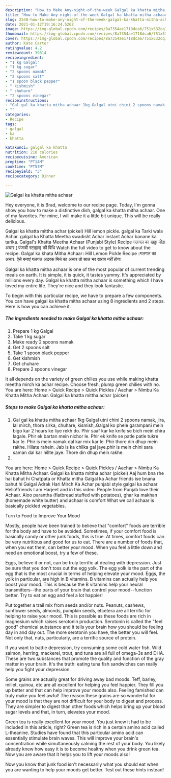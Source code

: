 ```yaml
---
description: "How to Make Any-night-of-the-week Galgal ka khatta mitha achaar"
title: "How to Make Any-night-of-the-week Galgal ka khatta mitha achaar"
slug: 2548-how-to-make-any-night-of-the-week-galgal-ka-khatta-mitha-achaar
date: 2021-01-12T19:16:24.526Z
image: https://img-global.cpcdn.com/recipes/8a7354ae1718dca6/751x532cq70/galgal-ka-khatta-mitha-achaar-recipe-main-photo.jpg
thumbnail: https://img-global.cpcdn.com/recipes/8a7354ae1718dca6/751x532cq70/galgal-ka-khatta-mitha-achaar-recipe-main-photo.jpg
cover: https://img-global.cpcdn.com/recipes/8a7354ae1718dca6/751x532cq70/galgal-ka-khatta-mitha-achaar-recipe-main-photo.jpg
author: Kate Carter
ratingvalue: 4.2
reviewcount: 39814
recipeingredient:
- "1 kg Galgal"
- "1 kg sugar"
- "2 spoons namak"
- "2 spoons salt"
- "1 spoon black pepper"
- " kishmish"
- " chuhare"
- "2 spoons vinegar"
recipeinstructions:
- "Gal gal ka khatta mitha achaar 1kg Galgal utni chini 2 spoons namak, jira, lal mirch, thora sirka, chuhare, kismish,.Galgal ko phele garampani mein bigo kar 2 hours ke liye rekh do. Phir saaf kar ke knife se bich mein chira lagale. Phir ek bartan mein nichor le. Phir ek knife se patle patle tukre kar le. Phir is mein namak dal kar mix kar le. Phir thore din dhup mein rakhe. Hilate rahein. Jab is ka chilka gal jaye.phir is mein chini sara saman dal kar hillte jaye. Thore din dhup mein rakhe."
- ""
categories:
- Recipe
tags:
- galgal
- ka
- khatta

katakunci: galgal ka khatta 
nutrition: 218 calories
recipecuisine: American
preptime: "PT14M"
cooktime: "PT57M"
recipeyield: "3"
recipecategory: Dinner

---
```



![Galgal ka khatta mitha achaar](https://img-global.cpcdn.com/recipes/8a7354ae1718dca6/751x532cq70/galgal-ka-khatta-mitha-achaar-recipe-main-photo.jpg)

Hey everyone, it is Brad, welcome to our recipe page. Today, I'm gonna show you how to make a distinctive dish, galgal ka khatta mitha achaar. One of my favorites. For mine, I will make it a little bit unique. This will be really delicious.

Galgal ka khatta mittha achar (pickel) Hill lemon pickle. galgal ka Tarki wala Achar. galgal ka Khatta Meetha swadisht Achar instant Achar banane ka tarika. Galgal&#39;s Khatta Meetha Achaar (Punjabi Style) Recipe गलगल का खट्टा मीठा अचार ( पंजाबी स्टाइल) की विधि Watch the full video to get to know about the recipe. Galgal ka khata Mitha Achaar।Hill Lemon Pickle Recipe।गलगल का अचार. ऐसे बनाएं गलगल अदरक मिर्च का अचार तो साल भर ख़राब नहीं होगा

Galgal ka khatta mitha achaar is one of the most popular of current trending meals on earth. It is simple, it is quick, it tastes yummy. It's appreciated by millions every day. Galgal ka khatta mitha achaar is something which I have loved my entire life. They're nice and they look fantastic.


To begin with this particular recipe, we have to prepare a few components. You can have galgal ka khatta mitha achaar using 8 ingredients and 2 steps. Here is how you can achieve it.

<!--inarticleads1-->

##### The ingredients needed to make Galgal ka khatta mitha achaar:

1. Prepare 1 kg Galgal
1. Take 1 kg sugar
1. Make ready 2 spoons namak
1. Get 2 spoons salt
1. Take 1 spoon black pepper
1. Get  kishmish
1. Get  chuhare
1. Prepare 2 spoons vinegar


It all depends on the variety of green chilies you use while making khatta meetha mirch ka achar recipe. Choose fresh, plump green chilies with no. You are here: Home &gt; Quick Recipe &gt; Quick Pickles / Aachar &gt; Nimbu Ka Khatta Mitha Achaar. Galgal ka khatta mittha achar (pickel) 

<!--inarticleads2-->

##### Steps to make Galgal ka khatta mitha achaar:

1. Gal gal ka khatta mitha achaar 1kg Galgal utni chini 2 spoons namak, jira, lal mirch, thora sirka, chuhare, kismish,.Galgal ko phele garampani mein bigo kar 2 hours ke liye rekh do. Phir saaf kar ke knife se bich mein chira lagale. Phir ek bartan mein nichor le. Phir ek knife se patle patle tukre kar le. Phir is mein namak dal kar mix kar le. Phir thore din dhup mein rakhe. Hilate rahein. Jab is ka chilka gal jaye.phir is mein chini sara saman dal kar hillte jaye. Thore din dhup mein rakhe.
1. 


You are here: Home &gt; Quick Recipe &gt; Quick Pickles / Aachar &gt; Nimbu Ka Khatta Mitha Achaar. Galgal ka khatta mittha achar (pickel) Aaj hum bna rhe hai bahut hi Chatpata or Khatta mitha Galgal ka Achar friends ise bnana bahut hi Galgal Adrak Hari Mirch Ka Achar punjabi style galgal ka achaar Hello!friends I am Harjeet and in this video. People from Punjab love their Achaar. Aloo parantha (flatbread stuffed with potatoes), ghar ka makhan (homemade white butter) and achaar is comfort What we call achaar is basically pickled vegetables. 

Turn to Food to Improve Your Mood


Mostly, people have been trained to believe that "comfort" foods are terrible for the body and have to be avoided. Sometimes, if your comfort food is basically candy or other junk foods, this is true. At times, comfort foods can be very nutritious and good for us to eat. There are a number of foods that, when you eat them, can better your mood. When you feel a little down and need an emotional boost, try a few of these.

Eggs, believe it or not, can be truly terrific at dealing with depression. Just be sure that you don't toss out the egg yolk. The egg yolk is the part of the egg that is the most crucial in terms of helping elevate your mood. Eggs, the yolk in particular, are high in B vitamins. B vitamins can actually help you boost your mood. This is because the B vitamins help your neural transmitters--the parts of your brain that control your mood--function better. Try to eat an egg and feel a lot happier!

Put together a trail mix from seeds and/or nuts. Peanuts, cashews, sunflower seeds, almonds, pumpkin seeds, etcetera are all terrific for helping to raise your mood. This is possible as these foods are rich in magnesium which raises serotonin production. Serotonin is called the "feel good" chemical substance and it tells your brain how you should be feeling day in and day out. The more serotonin you have, the better you will feel. Not only that, nuts, particularly, are a terrific source of protein.

If you want to battle depression, try consuming some cold water fish. Wild salmon, herring, mackerel, trout, and tuna are all full of omega-3s and DHA. These are two substances that promote the quality and function of the gray matter in your brain. It's the truth: eating tuna fish sandwiches can really help you fight your depression. 

Some grains are actually great for driving away bad moods. Teff, barley, millet, quinoa, etc are all excellent for helping you feel happier. They fill you up better and that can help improve your moods also. Feeling famished can truly make you feel awful! The reason these grains are so wonderful for your mood is that they are not difficult for your body to digest and process. They are simpler to digest than other foods which helps bring up your blood sugar levels and that, in turn, elevates your mood.

Green tea is really excellent for your mood. You just knew it had to be included in this article, right? Green tea is rich in a certain amino acid called L-theanine. Studies have found that this particular amino acid can essentially stimulate brain waves. This will improve your brain's concentration while simultaneously calming the rest of your body. You likely already knew how easy it is to become healthy when you drink green tea. Now you are aware that it helps you to lift your moods also!

Now you know that junk food isn't necessarily what you should eat when you are wanting to help your moods get better. Test out  these hints  instead!

